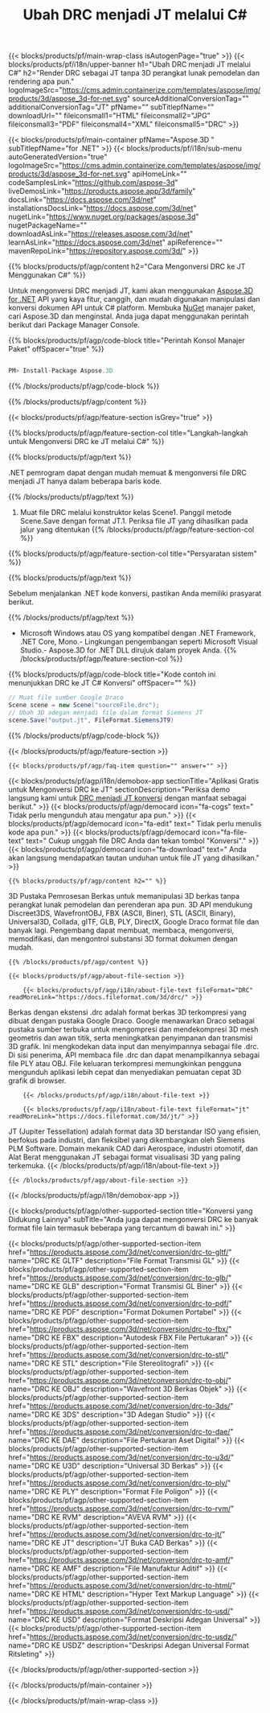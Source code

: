 ﻿---
title: Ubah DRC menjadi JT melalui C# 
weight: 530
url: /id/net/conversion/drc-to-jt/ 
description: Kode contoh untuk konversi DRC ke JT C#. Gunakan API kode contoh untuk file DRC batch ke konversi JT dalam VB.NET, Asp.NET atau aplikasi berbasis .NET apa pun.
---
{{< blocks/products/pf/main-wrap-class isAutogenPage="true" >}}
{{< blocks/products/pf/i18n/upper-banner h1="Ubah DRC menjadi JT melalui C#" h2="Render DRC sebagai JT tanpa 3D perangkat lunak pemodelan dan rendering apa pun." logoImageSrc="https://cms.admin.containerize.com/templates/aspose/img/products/3d/aspose_3d-for-net.svg" sourceAdditionalConversionTag="" additionalConversionTag="JT" pfName="" subTitlepfName="" downloadUrl="" fileiconsmall1="HTML" fileiconsmall2="JPG" fileiconsmall3="PDF" fileiconsmall4="XML" fileiconsmall5="DRC" >}}

{{< blocks/products/pf/main-container pfName="Aspose.3D " subTitlepfName="for .NET" >}}
{{< blocks/products/pf/i18n/sub-menu autoGeneratedVersion="true" logoImageSrc="https://cms.admin.containerize.com/templates/aspose/img/products/3d/aspose_3d-for-net.svg" apiHomeLink="" codeSamplesLink="https://github.com/aspose-3d" liveDemosLink="https://products.aspose.app/3d/family" docsLink="https://docs.aspose.com/3d/net" installationsDocsLink="https://docs.aspose.com/3d/net" nugetLink="https://www.nuget.org/packages/aspose.3d" nugetPackageName="" downloadAsLink="https://releases.aspose.com/3d/net" learnAsLink="https://docs.aspose.com/3d/net" apiReference="" mavenRepoLink="https://repository.aspose.com/3d/" >}}

{{% blocks/products/pf/agp/content h2="Cara Mengonversi DRC ke JT Menggunakan C#" %}}

 Untuk mengonversi DRC menjadi JT, kami akan menggunakan
 [Aspose.3D for .NET](https://products.aspose.com/3d/net) 
 API yang kaya fitur, canggih, dan mudah digunakan manipulasi dan konversi dokumen API untuk C# platform. Membuka
 [NuGet](https://www.nuget.org/packages/aspose.3d) 
 manajer paket, cari
 Aspose.3D 
 dan menginstal. Anda juga dapat menggunakan perintah berikut dari Package Manager Console.

{{% blocks/products/pf/agp/code-block title="Perintah Konsol Manajer Paket" offSpacer="true" %}}

```cs

PM> Install-Package Aspose.3D


```

{{% /blocks/products/pf/agp/code-block %}}

{{% /blocks/products/pf/agp/content %}}

{{< blocks/products/pf/agp/feature-section isGrey="true" >}}

{{% blocks/products/pf/agp/feature-section-col title="Langkah-langkah untuk Mengonversi DRC ke JT melalui C#" %}}

{{% blocks/products/pf/agp/text %}}

 .NET pemrogram dapat dengan mudah memuat & mengonversi file DRC menjadi JT hanya dalam beberapa baris kode.

{{% /blocks/products/pf/agp/text %}}

1. Muat file DRC melalui konstruktor kelas Scene1. Panggil metode Scene.Save dengan format JT.1. Periksa file JT yang dihasilkan pada jalur yang ditentukan
{{% /blocks/products/pf/agp/feature-section-col %}}

{{% blocks/products/pf/agp/feature-section-col title="Persyaratan sistem" %}}

{{% blocks/products/pf/agp/text %}}

 Sebelum menjalankan .NET kode konversi, pastikan Anda memiliki prasyarat berikut.

{{% /blocks/products/pf/agp/text %}}

- Microsoft Windows atau OS yang kompatibel dengan .NET Framework, .NET Core, Mono.- Lingkungan pengembangan seperti Microsoft Visual Studio.- Aspose.3D for .NET DLL dirujuk dalam proyek Anda.
{{% /blocks/products/pf/agp/feature-section-col %}}

{{% blocks/products/pf/agp/code-block title="Kode contoh ini menunjukkan DRC ke JT C# Konversi" offSpacer="" %}}

```cs
// Muat file sumber Google Draco
Scene scene = new Scene("sourceFile.drc");
// Ubah 3D adegan menjadi file dalam format Siemens JT
scene.Save("output.jt", FileFormat.SiemensJT9)

```

{{% /blocks/products/pf/agp/code-block %}}

{{< /blocks/products/pf/agp/feature-section >}}

    {{< blocks/products/pf/agp/faq-item question="" answer="" >}}
 

<!-- aboutfile Starts -->

{{< blocks/products/pf/agp/i18n/demobox-app sectionTitle="Aplikasi Gratis untuk Mengonversi DRC ke JT" sectionDescription="Periksa demo langsung kami untuk [DRC menjadi JT konversi](https://products.aspose.app/3d/conversion/drc-to-jt) dengan manfaat sebagai berikut." >}}
        {{< blocks/products/pf/agp/democard icon="fa-cogs" text=" Tidak perlu mengunduh atau mengatur apa pun." >}}
        {{< blocks/products/pf/agp/democard icon="fa-edit" text=" Tidak perlu menulis kode apa pun." >}}
        {{< blocks/products/pf/agp/democard icon="fa-file-text" text=" Cukup unggah file DRC Anda dan tekan tombol \"Konversi\"." >}}
        {{< blocks/products/pf/agp/democard icon="fa-download" text=" Anda akan langsung mendapatkan tautan unduhan untuk file JT yang dihasilkan." >}}

    {{% blocks/products/pf/agp/content h2="" %}}

 3D Pustaka Pemrosesan Berkas untuk memanipulasi 3D berkas tanpa perangkat lunak pemodelan dan perenderan apa pun. 3D API mendukung Discreet3DS, WavefrontOBJ, FBX (ASCII, Biner), STL (ASCII, Binary), Universal3D, Collada, glTF, GLB, PLY, DirectX, Google Draco format file dan banyak lagi. Pengembang dapat membuat, membaca, mengonversi, memodifikasi, dan mengontrol substansi 3D format dokumen dengan mudah.



    {{% /blocks/products/pf/agp/content %}}

    {{< blocks/products/pf/agp/about-file-section >}}

        {{< blocks/products/pf/agp/i18n/about-file-text fileFormat="DRC" readMoreLink="https://docs.fileformat.com/3d/drc/" >}}
Berkas dengan ekstensi .drc adalah format berkas 3D terkompresi yang dibuat dengan pustaka Google Draco. Google menawarkan Draco sebagai pustaka sumber terbuka untuk mengompresi dan mendekompresi 3D mesh geometris dan awan titik, serta meningkatkan penyimpanan dan transmisi 3D grafik. Ini mengkodekan data input dan menyimpannya sebagai file .drc. Di sisi penerima, API membaca file .drc dan dapat menampilkannya sebagai file PLY atau OBJ. File keluaran terkompresi memungkinkan pengguna mengunduh aplikasi lebih cepat dan menyediakan pemuatan cepat 3D grafik di browser.

        {{< /blocks/products/pf/agp/i18n/about-file-text >}}

        {{< blocks/products/pf/agp/i18n/about-file-text fileFormat="jt" readMoreLink="https://docs.fileformat.com/3d/jt/" >}}
JT (Jupiter Tessellation) adalah format data 3D berstandar ISO yang efisien, berfokus pada industri, dan fleksibel yang dikembangkan oleh Siemens PLM Software. Domain mekanik CAD dari Aerospace, industri otomotif, dan Alat Berat menggunakan JT sebagai format visualisasi 3D yang paling terkemuka.
        {{< /blocks/products/pf/agp/i18n/about-file-text >}}

    {{< /blocks/products/pf/agp/about-file-section >}}

{{< /blocks/products/pf/agp/i18n/demobox-app >}}

<!-- aboutfile Ends -->

{{< blocks/products/pf/agp/other-supported-section title="Konversi yang Didukung Lainnya" subTitle="Anda juga dapat mengonversi DRC ke banyak format file lain termasuk beberapa yang tercantum di bawah ini." >}}

{{< blocks/products/pf/agp/other-supported-section-item href="https://products.aspose.com/3d/net/conversion/drc-to-gltf/" name="DRC KE GLTF" description="File Format Transmisi GL" >}}
{{< blocks/products/pf/agp/other-supported-section-item href="https://products.aspose.com/3d/net/conversion/drc-to-glb/" name="DRC KE GLB" description="Format Transmisi GL Biner" >}}
{{< blocks/products/pf/agp/other-supported-section-item href="https://products.aspose.com/3d/net/conversion/drc-to-pdf/" name="DRC KE PDF" description="Format Dokumen Portabel" >}}
{{< blocks/products/pf/agp/other-supported-section-item href="https://products.aspose.com/3d/net/conversion/drc-to-fbx/" name="DRC KE FBX" description="Autodesk FBX File Pertukaran" >}}
{{< blocks/products/pf/agp/other-supported-section-item href="https://products.aspose.com/3d/net/conversion/drc-to-stl/" name="DRC KE STL" description="File Stereolitografi" >}}
{{< blocks/products/pf/agp/other-supported-section-item href="https://products.aspose.com/3d/net/conversion/drc-to-obj/" name="DRC KE OBJ" description="Wavefront 3D Berkas Objek" >}}
{{< blocks/products/pf/agp/other-supported-section-item href="https://products.aspose.com/3d/net/conversion/drc-to-3ds/" name="DRC KE 3DS" description="3D Adegan Studio" >}}
{{< blocks/products/pf/agp/other-supported-section-item href="https://products.aspose.com/3d/net/conversion/drc-to-dae/" name="DRC KE DAE" description="File Pertukaran Aset Digital" >}}
{{< blocks/products/pf/agp/other-supported-section-item href="https://products.aspose.com/3d/net/conversion/drc-to-u3d/" name="DRC KE U3D" description="Universal 3D Berkas" >}}
{{< blocks/products/pf/agp/other-supported-section-item href="https://products.aspose.com/3d/net/conversion/drc-to-ply/" name="DRC KE PLY" description="Format File Poligon" >}}
{{< blocks/products/pf/agp/other-supported-section-item href="https://products.aspose.com/3d/net/conversion/drc-to-rvm/" name="DRC KE RVM" description="AVEVA RVM" >}}
{{< blocks/products/pf/agp/other-supported-section-item href="https://products.aspose.com/3d/net/conversion/drc-to-jt/" name="DRC KE JT" description="JT Buka CAD Berkas" >}}
{{< blocks/products/pf/agp/other-supported-section-item href="https://products.aspose.com/3d/net/conversion/drc-to-amf/" name="DRC KE AMF" description="File Manufaktur Aditif" >}}
{{< blocks/products/pf/agp/other-supported-section-item href="https://products.aspose.com/3d/net/conversion/drc-to-html/" name="DRC KE HTML" description="Hyper Text Markup Language" >}}
{{< blocks/products/pf/agp/other-supported-section-item href="https://products.aspose.com/3d/net/conversion/drc-to-usd/" name="DRC KE USD" description="Format Deskripsi Adegan Universal" >}}
{{< blocks/products/pf/agp/other-supported-section-item href="https://products.aspose.com/3d/net/conversion/drc-to-usdz/" name="DRC KE USDZ" description="Deskripsi Adegan Universal Format Ritsleting" >}}

{{< /blocks/products/pf/agp/other-supported-section >}}

{{< /blocks/products/pf/main-container >}}
    
{{< /blocks/products/pf/main-wrap-class >}}
